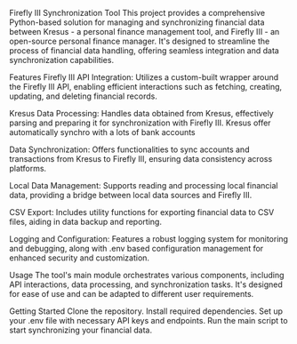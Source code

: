 Firefly III Synchronization Tool
This project provides a comprehensive Python-based solution for managing and synchronizing financial data between Kresus - a personal finance management tool, and Firefly III - an open-source personal finance manager. It's designed to streamline the process of financial data handling, offering seamless integration and data synchronization capabilities.

Features
Firefly III API Integration: Utilizes a custom-built wrapper around the Firefly III API, enabling efficient interactions such as fetching, creating, updating, and deleting financial records.

Kresus Data Processing: Handles data obtained from Kresus, effectively parsing and preparing it for synchronization with Firefly III.
Kresus offer automatically synchro with a lots of bank accounts

Data Synchronization: Offers functionalities to sync accounts and transactions from Kresus to Firefly III, ensuring data consistency across platforms.

Local Data Management: Supports reading and processing local financial data, providing a bridge between local data sources and Firefly III.

CSV Export: Includes utility functions for exporting financial data to CSV files, aiding in data backup and reporting.

Logging and Configuration: Features a robust logging system for monitoring and debugging, along with .env based configuration management for enhanced security and customization.

Usage
The tool's main module orchestrates various components, including API interactions, data processing, and synchronization tasks. It's designed for ease of use and can be adapted to different user requirements.

Getting Started
Clone the repository.
Install required dependencies.
Set up your .env file with necessary API keys and endpoints.
Run the main script to start synchronizing your financial data.
